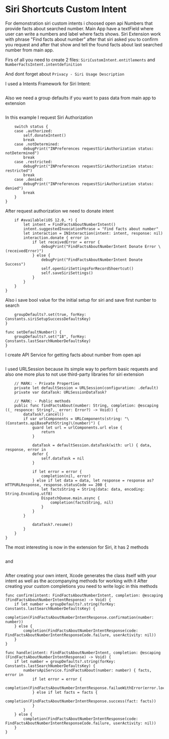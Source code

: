 # Siri Shortcuts Custom Intent

For demonstration siri custom intents i choosed open api Numbers that provide facts about searched number.
Main App have a textField where user can write a numbers and label where facts shows.
Siri Extension work with phrase "Find facts about number" after that siri asked you to confirm you request and after that show and tell the found facts about last searched number from main app.

Firs of all you need to create 2 files:
```SiriCustomIntent.entitlements```
and
```NumberFactsIntent.intentdefinition```

And dont forget about ```Privacy - Siri Usage Description```

I used a Intents Framework for Siri Intent:
```import Intents
```
Also we need a group defaults if you want to pass data from main app to extension

```let groupDefaults = UserDefaults(suiteName: Constants.groupsUserDefaultsDomain)
```
In this example I request Siri Authorization
```INPreferences.requestSiriAuthorization { status in
    switch status {
    case .authorized:
        self.donateIntent()
        break
    case .notDetermined:
        debugPrint("INPreferences requestSiriAuthorization status: notDetermined")
        break
    case .restricted:
        debugPrint("INPreferences requestSiriAuthorization status: restricted")
        break
    case .denied:
        debugPrint("INPreferences requestSiriAuthorization status: denied")
        break
    }
}
```
After request authorization we need to donate intent
```func donateIntent() {
    if #available(iOS 12.0, *) {
        let intent = FindFactsAboutNumberIntent()
        intent.suggestedInvocationPhrase = "Find facts about number"
        let interaction = INInteraction(intent: intent, response: nil)
        interaction.donate { error in
            if let receivedError = error {
                debugPrint("FindFactsAboutNumberIntent Donate Error \(receivedError)")
            } else {
                debugPrint("FindFactsAboutNumberIntent Donate Success")
                self.openSiriSettingsForRecordShoertcut()
                self.saveSiriSettings()
            }
        }
    }
}
```
Also i save bool value for the initial setup for siri and save first number to search
```func saveSiriSettings() {
    groupDefaults?.set(true, forKey: Constants.siriSetupSuccessDefaultsKey)
}

func setDefaultNumber() {
    groupDefaults?.set("18", forKey: Constants.lastSearchNumberDefaultsKey)
}
```

I create API Service for getting facts about number from open api
```class NumbersApiService
```

I used URLSession because its simple way to perform basic requests and also one more plus to not use third-party libraries for siri extension
```class NumbersApiService {
    // MARK: - Private Properties
    private let defaultSession = URLSession(configuration: .default)
    private var dataTask: URLSessionDataTask?

    // MARK: - Public methods
    public func findFactsAbout(number: String, completion: @escaping ((_ responce: String?,_ error: Error?) -> Void)) {
        dataTask?.cancel()
        if var urlComponents = URLComponents(string: "\(Constants.apiBasePathString)\(number)") {
            guard let url = urlComponents.url else {
                return 
            }

            dataTask = defaultSession.dataTask(with: url) { data, response, error in
            defer {
                self.dataTask = nil
            }

            if let error = error {
                completion(nil, error)
            } else if let data = data, let response = response as? HTTPURLResponse, response.statusCode == 200 {
                let factsString = String(data: data, encoding: String.Encoding.utf8)
                DispatchQueue.main.async {
                    completion(factsString, nil)
                }
            }
        }

            dataTask?.resume()
        }
    }
}
```
The most interesting is now in the extension for Siri, it has 2 methods

```func confirm(intent: FindFactsAboutNumberIntent, completion: @escaping (FindFactsAboutNumberIntentResponse) -> Void)
```
and

```func handle(intent: FindFactsAboutNumberIntent, completion: @escaping (FindFactsAboutNumberIntentResponse) -> Void) 
```

After creating your own intent, Xcode generates the class itself with your intent as well as the accompanying methods for working with it
After creating your custom completions you need to write logic in this methods

```
func confirm(intent: FindFactsAboutNumberIntent, completion: @escaping (FindFactsAboutNumberIntentResponse) -> Void) {
    if let number = groupDefaults?.string(forKey: Constants.lastSearchNumberDefaultsKey) {
        completion(FindFactsAboutNumberIntentResponse.confirmation(number: number))
    } else {
        completion(FindFactsAboutNumberIntentResponse(code: FindFactsAboutNumberIntentResponseCode.failure, userActivity: nil))
    }
}

func handle(intent: FindFactsAboutNumberIntent, completion: @escaping (FindFactsAboutNumberIntentResponse) -> Void) {
    if let number = groupDefaults?.string(forKey: Constants.lastSearchNumberDefaultsKey) {
        numbersApiService.findFactsAbout(number: number) { facts, error in
            if let error = error {
                completion(FindFactsAboutNumberIntentResponse.failueWithError(error.localizedDescription))
            } else if let facts = facts {
                completion(FindFactsAboutNumberIntentResponse.success(fact: facts))
            }
        }
    } else {
        completion(FindFactsAboutNumberIntentResponse(code: FindFactsAboutNumberIntentResponseCode.failure, userActivity: nil))
    }
}
```
